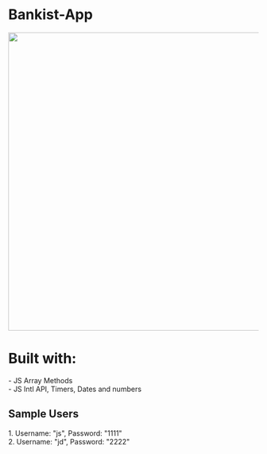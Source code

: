 # Bankist-App
<img src="https://kaarlosasiang.github.io/bankist-app/img/app-preview.png" width="600">
<h1>Built with:</h1>
- JS Array Methods
<br>
- JS Intl API, Timers, Dates and numbers

<h2>Sample Users</h2>
1. Username: "js", Password: "1111"
<br>
2. Username: "jd", Password: "2222"

